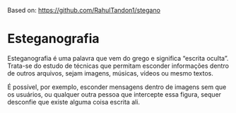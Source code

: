Based on:
https://github.com/RahulTandon1/stegano

# Esteganografia

Esteganografia é uma palavra que vem do grego e significa “escrita oculta”. Trata-se do estudo de técnicas que permitam esconder informações dentro de outros arquivos, sejam imagens, músicas, vídeos ou mesmo textos.

É possível, por exemplo, esconder mensagens dentro de imagens sem que os usuários, ou qualquer outra pessoa que intercepte essa figura, sequer desconfie que existe alguma coisa escrita ali.